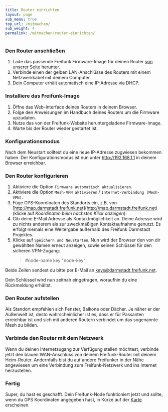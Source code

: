```yaml
---
title: Router einrichten
layout: page
sub_menu: true
top_url: /mitmachen/
sub_weight: 4
permalink: /mitmachen/router-einrichten/
---
```



### Den Router anschließen


1. Lade das passende Freifunk Firmware-Image für deinen Router [von unserer Seite](http://firmware.darmstadt.freifunk.net/) herunter.
2. Verbinde einen der gelben LAN-Anschlüsse des Routers mit einem Netzwerkkabel mit deinem Computer.
3. Dein Computer erhält automatisch eine IP-Adresse via DHCP.

### Installiere das Freifunk-Image


1. Öffne das Web-Interface deines Routers in deinem Browser.
2. Folge den Anweisungen im Handbuch deines Routers um die Firmware upzudaten.
3. Nutze das von der Freifunk-Website heruntergeladene Firmware-Image.
4. Warte bis der Router wieder gestartet ist.

### Konfigurationsmodus

Nach dem Neustart solltest du eine neue IP-Adresse zugwiesen bekommen haben. Der Konfigurationsmodus ist nun unter http://192.168.1.1 in deinem Browser erreichbar.

### Den Router konfigurieren


1. Aktiviere die Option `Firmware automatisch aktualisieren`.
2. Aktiviere die Option `Mesh-VPN aktivieren` / `Internet-Verbindung (Mesh-VPN)`.
3. Füge GPS-Koordinaten des Standorts ein, z.B. von [http://map.darmstadt.freifunk.net](http://map.darmstadt.freifunk.net) (klicke auf *Koordinaten beim nächsten Klick anzeigen*).
4. Gib deine E-Mail Adresse als Kontaktmöglichkeit an. Deine Adresse wird zu nichts anderem als zur zweckmäßigen Kontaktaufnahme genutzt. Es erfolgt niemals eine Weitergabe außerhalb des Freifunk Darmstadt Projektes.
5. Klicke auf `Speichern und Neustarten`. Nun wird der Browser den von dir gewählten Namen erneut anzeigen, sowie seinen Schlüssel für den sicheren VPN-Zugang:
	> #node-name
	> key "node-key";

Beide Zeilen sendest du bitte per E-Mail an [keys@darmstadt.freifunk.net](mailto:keys@darmstadt.freifunk.net).

Dein Schlüssel wird nun zeitnah eingetragen, woraufhin du eine Rückmeldung erhältst.

### Den Router aufstellen
Als Standort empfehlen sich Fenster, Balkone oder Dächer. Je näher er der Außenwelt ist, desto wahrscheinlicher ist es, dass er für Passanten erreichbar ist und sich mit anderen Routern verbindet um das sogenannte Mesh zu bilden.


### Verbinde den Router mit dem Netzwerk

Wenn du deinen Internetzugang zur Verfügung stellen möchtest, verbinde jetzt den blauen WAN-Anschluss von deinem Freifunk-Router mit deinem Heim-Router. Andernfalls bist du auf andere Freifunker in der Nähe angewiesen um eine Verbindung zum Freifunk-Netzwerk und ins Internet herzustellen.

### Fertig

Super, du hast es geschafft. Dein Freifunk-Node funktioniert jetzt und sollte, wenn du GPS Koordinaten angegeben hast, in Kürze auf der [Karte](http://map.darmstadt.freifunk.net/) erscheinen.
